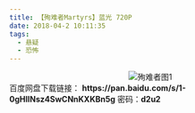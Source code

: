 ```yaml
---
title: 【殉难者Martyrs】蓝光 720P
date: 2018-04-2 10:11:35
tags:
  - 悬疑
  - 恐怖
---
```


<div align=center>
	<img src="/assets/images/a/xun-nan-zhe-01/1.jpg" alt="殉难者图1">
</div>
<!-- more -->
百度网盘下载链接：
<b>https://pan.baidu.com/s/1-0gHlINsz4SwCNnKXKBn5g</b>
密码：<b>d2u2</b>
